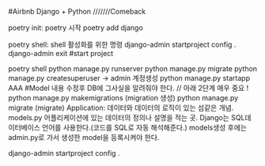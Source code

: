 #Airbnb Django + Python ///////Comeback

poetry init: poetry 시작
poetry add django

poetry shell: shell 활성화를 위한 명령
django-admin startproject config .
django-admin
exit
#start project

poetry shell
python manage.py runserver
python manage.py migrate
python manage.py createsuperuser -> admin 계정생성
python manage.py startapp AAA #Model 내용 수정후 DB에 그사실을 알려줘야 한다. // 아래 2단계 매우 중요 !
python manage.py makemigrations (migration 생성)
python manage.py migrate (migrate)
Application: 데이터와 데이터의 로직이 있는 섬같은 개념. models.py 어플리케이션에 있는 데이터의 정의나 설명을 적는 곳. Django는 SQL데이터베이스 언어를 사용한다.(코드를 SQL로 자동 해석해준다.) models생성 후에는 admin.py로 가서 생성한 model을 등록시켜야 한다.

django-admin startproject config .
